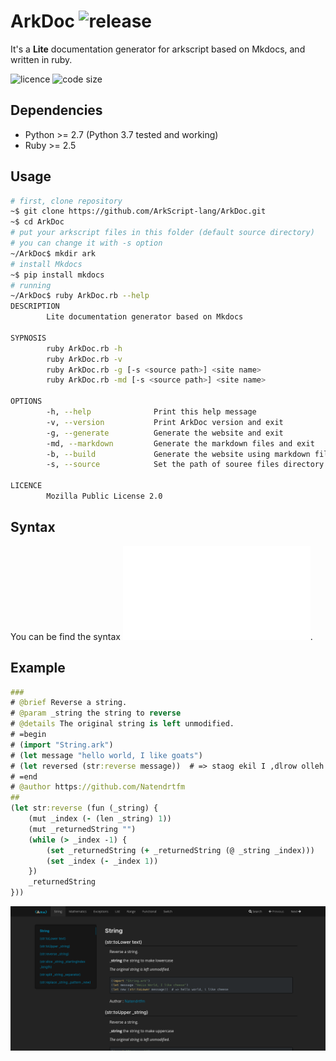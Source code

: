 # ArkDoc ![release](https://img.shields.io/github/v/release/ArkScript-lang/ArkDoc)

It's a **Lite** documentation generator for arkscript based on Mkdocs, and written in ruby.

![licence](https://img.shields.io/badge/licence-MPL%202.0-2)
![code size](https://img.shields.io/github/languages/code-size/ArkScript-lang/ArkDoc)

## Dependencies

* Python >= 2.7 (Python 3.7 tested and working)
* Ruby >= 2.5

## Usage

```bash
# first, clone repository
~$ git clone https://github.com/ArkScript-lang/ArkDoc.git
~$ cd ArkDoc
# put your arkscript files in this folder (default source directory)
# you can change it with -s option
~/ArkDoc$ mkdir ark
# install Mkdocs
~$ pip install mkdocs
# running
~/ArkDoc$ ruby ArkDoc.rb --help
DESCRIPTION
      	Lite documentation generator based on Mkdocs

SYPNOSIS
        ruby ArkDoc.rb -h
        ruby ArkDoc.rb -v
        ruby ArkDoc.rb -g [-s <source path>] <site name>
        ruby ArkDoc.rb -md [-s <source path>] <site name>

OPTIONS
        -h, --help              Print this help message
        -v, --version           Print ArkDoc version and exit
        -g, --generate          Generate the website and exit
        -md, --markdown         Generate the markdown files and exit
        -b, --build             Generate the website using markdown files previously generate with -md option
        -s, --source            Set the path of souree files directory

LICENCE
        Mozilla Public License 2.0
```

## Syntax
You can be find the syntax ![here](./Syntax.md).

## Example
```clojure
###
# @brief Reverse a string.
# @param _string the string to reverse
# @details The original string is left unmodified.
# =begin
# (import "String.ark")
# (let message "hello world, I like goats")
# (let reversed (str:reverse message))  # => staog ekil I ,dlrow olleh
# =end
# @author https://github.com/Natendrtfm
##
(let str:reverse (fun (_string) {
    (mut _index (- (len _string) 1))
    (mut _returnedString "")
    (while (> _index -1) {
        (set _returnedString (+ _returnedString (@ _string _index)))
        (set _index (- _index 1))
    })
    _returnedString
}))
```

![string](./images/example.png)
